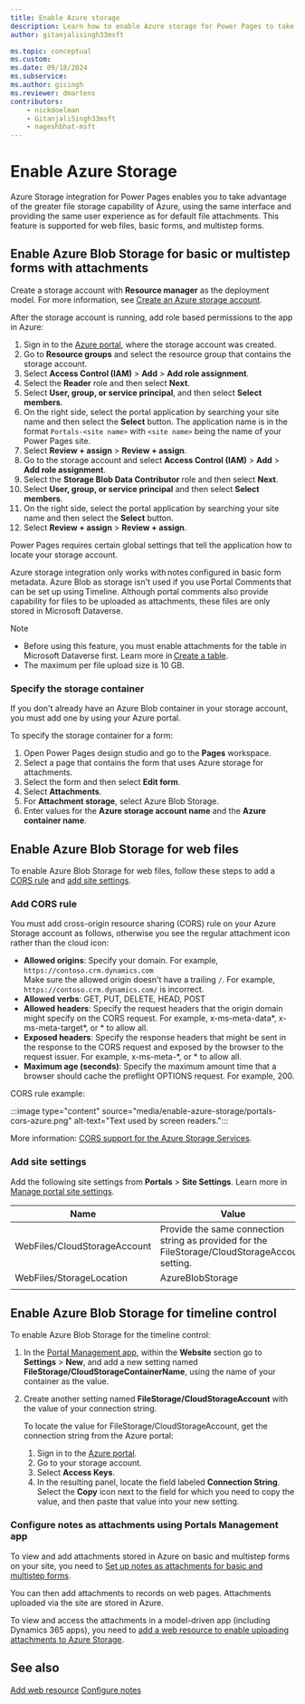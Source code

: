 ```yaml
---
title: Enable Azure storage
description: Learn how to enable Azure storage for Power Pages to take advantage of the greater file storage capability of Azure.
author: gitanjalisingh33msft

ms.topic: conceptual
ms.custom: 
ms.date: 09/18/2024
ms.subservice: 
ms.author: gisingh
ms.reviewer: dmartens
contributors:
    - nickdoelman
    - GitanjaliSingh33msft
    - nageshbhat-msft
---
```


# Enable Azure Storage

Azure Storage integration for Power Pages enables you to take advantage of the greater file storage capability of Azure, using the same interface and providing the same user experience as for default file attachments. This feature is supported for web files, basic forms, and multistep forms.

## Enable Azure Blob Storage for basic or multistep forms with attachments

Create a storage account with **Resource manager** as the deployment model. For more information, see [Create an Azure storage account](/azure/storage/common/storage-account-create?tabs=azure-portal).

After the storage account is running, add role based permissions to the app in Azure:

1. Sign in to the [Azure portal](https://portal.azure.com), where the storage account was created.
1. Go to **Resource groups** and select the resource group that contains the storage account.
1. Select **Access Control (IAM)** > **Add** > **Add role assignment**.
1. Select the **Reader** role and then select **Next**.
1. Select **User, group, or service principal**, and then select **Select members**.
1. On the right side, select the portal application by searching your site name and then select the **Select** button. The application name is in the format `Portals-<site name>` with `<site name>` being the name of your Power Pages site.
1. Select **Review + assign** >  **Review + assign**.
1. Go to the storage account and select **Access Control (IAM)** > **Add** > **Add role assignment**.
1. Select the **Storage Blob Data Contributor** role and then select **Next**.
1. Select **User, group, or service principal** and then select **Select members**.
1. On the right side, select the portal application by searching your site name and then select the **Select** button.
1. Select **Review + assign** >  **Review + assign**.

Power Pages requires certain global settings that tell the application how to locate your storage account.  

Azure storage integration only works with notes configured in basic form metadata. Azure Blob as storage isn't used if you use Portal Comments that can be set up using Timeline. Although portal comments also provide capability for files to be uploaded as attachments, these files are only stored in Microsoft Dataverse.

> [!NOTE]
> * Before using this feature, you must enable attachments for the table in Microsoft Dataverse first. Learn more in [Create a table](/power-apps/maker/data-platform/data-platform-create-entity).
> * The maximum per file upload size is 10 GB.

### Specify the storage container

If you don't already have an Azure Blob container in your storage account, you must add one by using your Azure portal.

To specify the storage container for a form:

1. Open Power Pages design studio and go to the **Pages** workspace.
1. Select a page that contains the form that uses Azure storage for attachments.
1. Select the form and then select **Edit form**.
1. Select **Attachments**.
1. For **Attachment storage**, select Azure Blob Storage.
1. Enter values for the **Azure storage account name** and the **Azure container name**.

## Enable Azure Blob Storage for web files

To enable Azure Blob Storage for web files, follow these steps to add a [CORS rule](#add-cors-rule) and [add site settings](#add-site-settings).

### Add CORS rule

You must add cross-origin resource sharing (CORS) rule on your Azure Storage account as follows, otherwise you see the regular attachment icon rather than the cloud icon:

* **Allowed origins**: Specify your domain. For example, `https://contoso.crm.dynamics.com` <br /> Make sure the allowed origin doesn't have a trailing `/`. For example, `https://contoso.crm.dynamics.com/` is incorrect.
* **Allowed verbs**: GET, PUT, DELETE, HEAD, POST
* **Allowed headers**: Specify the request headers that the origin domain might specify on the CORS request. For example, x-ms-meta-data\*, x-ms-meta-target\*, or \* to allow all.
* **Exposed headers**: Specify the response headers that might be sent in the response to the CORS request and exposed by the browser to the request issuer. For example, x-ms-meta-\*, or \* to allow all.
* **Maximum age (seconds)**: Specify the maximum amount time that a browser should cache the preflight OPTIONS request. For example, 200.

CORS rule example:

:::image type="content" source="media/enable-azure-storage/portals-cors-azure.png" alt-text="Text used by screen readers.":::

More information: [CORS support for the Azure Storage Services](/rest/api/storageservices/cross-origin-resource-sharing--cors--support-for-the-azure-storage-services).

### Add site settings

Add the following site settings from **Portals** > **Site Settings**. Learn more in [Manage portal site settings](/power-apps/maker/portals/configure/configure-site-settings).

|Name|Value|
|-----|-----|
|WebFiles/CloudStorageAccount|Provide the same connection string as provided for the FileStorage/CloudStorageAccount setting.|
|WebFiles/StorageLocation|AzureBlobStorage|
|||

## Enable Azure Blob Storage for timeline control

To enable Azure Blob Storage for the timeline control:

1. In the [Portal Management app](portal-management-app.md), within the **Website** section go to **Settings** > **New**, and add a new setting named **FileStorage/CloudStorageContainerName**, using the name of your container as the value.
1. Create another setting named **FileStorage/CloudStorageAccount** with the value of your connection string.

    To locate the value for FileStorage/CloudStorageAccount, get the connection string from the Azure portal:
    1. Sign in to the [Azure portal](https://portal.azure.com).
    1. Go to your storage account.
    1. Select **Access Keys**.
    1. In the resulting panel, locate the field labeled **Connection String**. Select the **Copy** icon next to the field for which you need to copy the value, and then paste that value into your new setting.

### Configure notes as attachments using Portals Management app

To view and add attachments stored in Azure on basic and multistep forms on your site, you need to [Set up notes as attachments for basic and multistep forms](configure-notes.md).

You can then add attachments to records on web pages. Attachments uploaded via the site are stored in Azure.

To view and access the attachments in a model-driven app (including Dynamics 365 apps), you need to [add a web resource to enable uploading attachments to Azure Storage](add-web-resource.md).

## See also

[Add web resource](add-web-resource.md)
[Configure notes](configure-notes.md)
